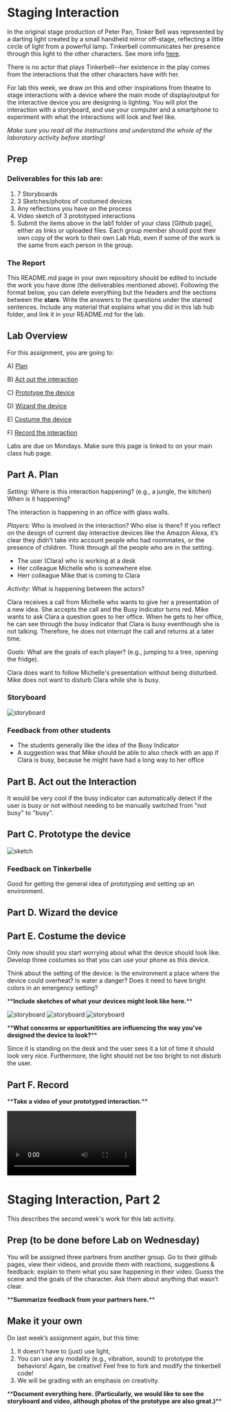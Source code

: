 

# Staging Interaction

In the original stage production of Peter Pan, Tinker Bell was represented by a darting light created by a small handheld mirror off-stage, reflecting a little circle of light from a powerful lamp. Tinkerbell communicates her presence through this light to the other characters. See more info [here](https://en.wikipedia.org/wiki/Tinker_Bell). 

There is no actor that plays Tinkerbell--her existence in the play comes from the interactions that the other characters have with her.

For lab this week, we draw on this and other inspirations from theatre to stage interactions with a device where the main mode of display/output for the interactive device you are designing is lighting. You will plot the interaction with a storyboard, and use your computer and a smartphone to experiment with what the interactions will look and feel like. 

_Make sure you read all the instructions and understand the whole of the laboratory activity before starting!_



## Prep
### Deliverables for this lab are: 
1. 7 Storyboards
1. 3 Sketches/photos of costumed devices
1. Any reflections you have on the process
1. Video sketch of 3 prototyped interactions
1. Submit the items above in the lab1 folder of your class [Github page], either as links or uploaded files. Each group member should post their own copy of the work to their own Lab Hub, even if some of the work is the same from each person in the group.

### The Report
This README.md page in your own repository should be edited to include the work you have done (the deliverables mentioned above). Following the format below, you can delete everything but the headers and the sections between the **stars**. Write the answers to the questions under the starred sentences. Include any material that explains what you did in this lab hub folder, and link it in your README.md for the lab.

## Lab Overview
For this assignment, you are going to:

A) [Plan](#part-a-plan) 

B) [Act out the interaction](#part-b-act-out-the-interaction) 

C) [Prototype the device](#part-c-prototype-the-device)

D) [Wizard the device](#part-d-wizard-the-device) 

E) [Costume the device](#part-e-costume-the-device)

F) [Record the interaction](#part-f-record)

Labs are due on Mondays. Make sure this page is linked to on your main class hub page.

## Part A. Plan 

_Setting:_ Where is this interaction happening? (e.g., a jungle, the kitchen) When is it happening?

The interaction is happening in an office with glass walls.

_Players:_ Who is involved in the interaction? Who else is there? If you reflect on the design of current day interactive devices like the Amazon Alexa, it’s clear they didn’t take into account people who had roommates, or the presence of children. Think through all the people who are in the setting.

- The user (Clara) who is working at a desk
- Her colleague Michelle who is somewhere else. 
- Herr colleague Mike that is coming to Clara

_Activity:_ What is happening between the actors?

Clara receives a call from Michelle who wants to give her a presentation of a new idea. She accepts the call and the Busy Indicator turns red. Mike wants to ask Clara a question goes to her office. When he gets to her office, he can see through the busy indicator that Clara is busy eventhough she is not talking. Therefore, he does not interrupt the call and returns at a later time.

_Goals:_ What are the goals of each player? (e.g., jumping to a tree, opening the fridge). 

Clara does want to follow Michelle's presentation without being disturbed. Mike does not want to disturb Clara while she is busy.

### Storyboard

![storyboard](stroyboard.jpg)

### Feedback from other students
- The students generally like the idea of the Busy Indicator
- A suggestion was that Mike should be able to also check with an app if Clara is busy, because he might have had a long way to her office


## Part B. Act out the Interaction

It would be very cool if the busy indicator can automatically detect if the user is busy or not without needing to be manually switched from "not busy" to "busy". 


## Part C. Prototype the device

![sketch](sketch.jpg)

### Feedback on Tinkerbelle

Good for getting the general idea of prototyping and setting up an environment. 


## Part D. Wizard the device


## Part E. Costume the device

Only now should you start worrying about what the device should look like. Develop three costumes so that you can use your phone as this device.

Think about the setting of the device: is the environment a place where the device could overheat? Is water a danger? Does it need to have bright colors in an emergency setting?

\*\***Include sketches of what your devices might look like here.**\*\*

![storyboard](prototype_1.jpeg)
![storyboard](prototype_2.jpeg)
![storyboard](prototype_3.jpeg)

\*\***What concerns or opportunitities are influencing the way you've designed the device to look?**\*\*

Since it is standing on the desk and the user sees it a lot of time it should look very nice. Furthermore, the light should not be too bright to not disturb the user.


## Part F. Record

\*\***Take a video of your prototyped interaction.**\*\*

![storyboard](prototype_green.mov)

# Staging Interaction, Part 2 

This describes the second week's work for this lab activity.


## Prep (to be done before Lab on Wednesday)

You will be assigned three partners from another group. Go to their github pages, view their videos, and provide them with reactions, suggestions & feedback: explain to them what you saw happening in their video. Guess the scene and the goals of the character. Ask them about anything that wasn’t clear. 

\*\***Summarize feedback from your partners here.**\*\*

## Make it your own

Do last week’s assignment again, but this time: 
1) It doesn’t have to (just) use light, 
2) You can use any modality (e.g., vibration, sound) to prototype the behaviors! Again, be creative! Feel free to fork and modify the tinkerbell code! 
3) We will be grading with an emphasis on creativity. 

\*\***Document everything here. (Particularly, we would like to see the storyboard and video, although photos of the prototype are also great.)**\*\*
